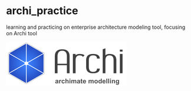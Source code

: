 # archi_practice
learning and practicing on enterprise architecture modeling tool, focusing on Archi tool

[![Archi Tool](img/archi_logo.png)](https://www.archimatetool.com/)